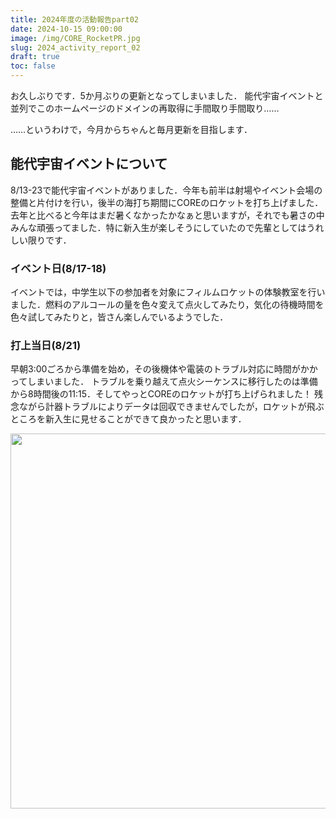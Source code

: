 ```yaml
---
title: 2024年度の活動報告part02
date: 2024-10-15 09:00:00
image: /img/CORE_RocketPR.jpg
slug: 2024_activity_report_02
draft: true
toc: false
---
```


お久しぶりです．5か月ぶりの更新となってしまいました．
能代宇宙イベントと並列でこのホームページのドメインの再取得に手間取り手間取り……

……というわけで，今月からちゃんと毎月更新を目指します．

## 能代宇宙イベントについて
8/13-23で能代宇宙イベントがありました．今年も前半は射場やイベント会場の整備と片付けを行い，後半の海打ち期間にCOREのロケットを打ち上げました．
去年と比べると今年はまだ暑くなかったかなぁと思いますが，それでも暑さの中みんな頑張ってました．特に新入生が楽しそうにしていたので先輩としてはうれしい限りです．

### イベント日(8/17-18)
イベントでは，中学生以下の参加者を対象にフィルムロケットの体験教室を行いました．燃料のアルコールの量を色々変えて点火してみたり，気化の待機時間を色々試してみたりと，皆さん楽しんでいるようでした．

### 打上当日(8/21)
早朝3:00ごろから準備を始め，その後機体や電装のトラブル対応に時間がかかってしまいました．
トラブルを乗り越えて点火シーケンスに移行したのは準備から8時間後の11:15．そしてやっとCOREのロケットが打ち上げられました！
残念ながら計器トラブルによりデータは回収できませんでしたが，ロケットが飛ぶところを新入生に見せることができて良かったと思います．
<br>
<div style = "text-align: center"><img src = "/img/2024/activity_report/02/rocket_fly_2.jpg" width = "600"></div>
<br>
